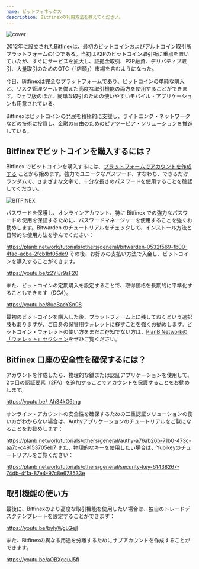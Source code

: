 ```yaml
---
name: ビットフィネックス
description: Bitfinexの利用方法を教えてください。
---
```

![cover](assets/cover.webp)

2012年に設立されたBitfinexは、最初のビットコインおよびアルトコイン取引所プラットフォームの1つである。当初はP2Pのビットコイン取引所に重点を置いていたが、すぐにサービスを拡大し、証拠金取引、P2P融資、デリバティブ取引、大量取引のためのOTC（「店頭」）市場を含むようになった。

今日、Bitfinexは完全なプラットフォームであり、ビットコインの単純な購入と、リスク管理ツールを備えた高度な取引機能の両方を使用することができます。ウェブ版のほか、簡単な取引のための使いやすいモバイル・アプリケーションも用意されている。

Bitfinexはビットコインの発展を積極的に支援し、ライトニング・ネットワークなどの技術に投資し、金融の自由のためのピアツーピア・ソリューションを推進している。

## Bitfinexでビットコインを購入するには？

Bitfinex でビットコインを購入するには、[プラットフォームでアカウントを作成する](https://www.bitfinex.com/sign-up/) ことから始めます。強力でユニークなパスワード、すなわち、できるだけランダムで、さまざまな文字で、十分な長さのパスワードを使用することを確認してください。

![BITFINEX](assets/notext/01.webp)

パスワードを保護し、オンラインアカウント、特に Bitfinex での強力なパスワードの使用を保証するために、パスワードマネージャーを使用することを強くお勧めします。Bitwarden のチュートリアルをチェックして、インストール方法と日常的な使用方法を学んでください：

https://planb.network/tutorials/others/general/bitwarden-0532f569-fb00-4fad-acba-2fcb1bf05de9
その後、お好みの支払い方法で入金し、ビットコインを購入することができます。

https://youtu.be/z2YlJr9sF20

また、ビットコインの定期購入を設定することで、取得価格を長期的に平準化することもできます（*DCA*）。

https://youtu.be/8uoBacYSn08

最初のビットコインを購入した後、プラットフォーム上に残しておくという選択肢もありますが、ご自身の保管用ウォレットに移すことを強くお勧めします。ビットコイン・ウォレットの使い方をまだご存知でない方は、[PlanB Networkの「ウォレット」セクション](https://planb.network/tutorials/wallet)をぜひご覧ください。

## Bitfinex 口座の安全性を確保するには？

アカウントを作成したら、物理的な鍵または認証アプリケーションを使用して、2つ目の認証要素（2FA）を追加することでアカウントを保護することをお勧めします。

https://youtu.be/_Ah34kG6tng

オンライン・アカウントの安全性を確保するための二重認証ソリューションの使い方がわからない場合は、Authyアプリケーションのチュートリアルをご覧になることをお勧めします：

https://planb.network/tutorials/others/general/authy-a76ab26b-71b0-473c-aa7c-c49153705eb7
また、物理的なキーを使用したい場合は、Yubikeyのチュートリアルをご覧ください：

https://planb.network/tutorials/others/general/security-key-61438267-74db-4f1a-87e4-97c8e673533e
## 取引機能の使い方

最後に、Bitfinexのより高度な取引機能を使用したい場合は、独自のトレードデスクテンプレートを設定することができます：

https://youtu.be/byIyWgLGejI

また、Bitfinexの異なる用途を分離するためにサブアカウントを作成することができます。

https://youtu.be/aOBXgcuJ5fI